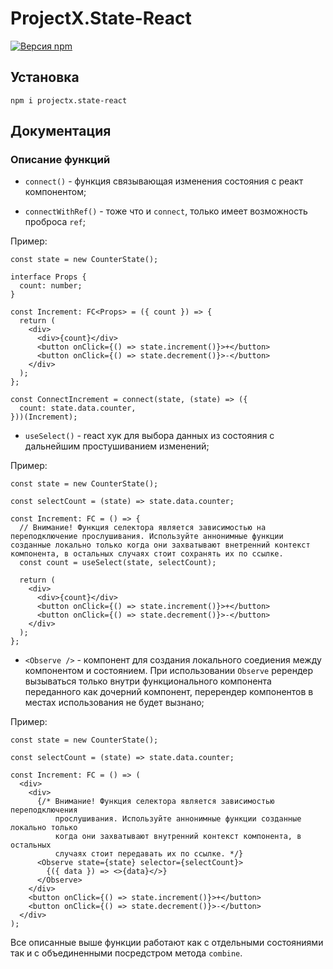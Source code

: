 # ProjectX.State-React

[![ Версия npm ](https://badge.fury.io/js/projectx.state-react.svg)](https://badge.fury.io/js/projectx.state-react)

## Установка

```
npm i projectx.state-react
```

## Документация

<!-- Полная документация расположена по [ссылке](https://github.com/VanyaKrotov/projectx/blob/main/README.md) -->

### Описание функций

- `connect()` - функция связывающая изменения состояния с реакт компонентом;

- `connectWithRef()` - тоже что и `connect`, только имеет возможность проброса `ref`;

Пример:

```tsx
const state = new CounterState();

interface Props {
  count: number;
}

const Increment: FC<Props> = ({ count }) => {
  return (
    <div>
      <div>{count}</div>
      <button onClick={() => state.increment()}>+</button>
      <button onClick={() => state.decrement()}>-</button>
    </div>
  );
};

const ConnectIncrement = connect(state, (state) => ({
  count: state.data.counter,
}))(Increment);
```

- `useSelect()` - react хук для выбора данных из состояния с дальнейшим простушиванием изменений;

Пример:

```tsx
const state = new CounterState();

const selectCount = (state) => state.data.counter;

const Increment: FC = () => {
  // Внимание! Функция селектора является зависимостью на переподключение прослушивания. Используйте аннонимные функции созданные локально только когда они захватывают внетренний контекст компонента, в остальных случаях стоит сохранять их по ссылке.
  const count = useSelect(state, selectCount);

  return (
    <div>
      <div>{count}</div>
      <button onClick={() => state.increment()}>+</button>
      <button onClick={() => state.decrement()}>-</button>
    </div>
  );
};
```

- `<Observe />` - компонент для создания локального соедиения между компонентом и состоянием. При использовании `Observe` ререндер вызываться только внутри функционального компонента переданного как дочерний компонент, перерендер компонентов в местах использования не будет вызнано;

Пример:

```tsx
const state = new CounterState();

const selectCount = (state) => state.data.counter;

const Increment: FC = () => (
  <div>
    <div>
      {/* Внимание! Функция селектора является зависимостью переподключения
          прослушивания. Используйте аннонимные функции созданные локально только
          когда они захватывают внутренний контекст компонента, в остальных
          случаях стоит передавать их по ссылке. */}
      <Observe state={state} selector={selectCount}>
        {({ data }) => <>{data}</>}
      </Observe>
    </div>
    <button onClick={() => state.increment()}>+</button>
    <button onClick={() => state.decrement()}>-</button>
  </div>
);
```

Все описанные выше функции работают как с отдельными состояниями так и с объединенными посредстром метода `combine`.
